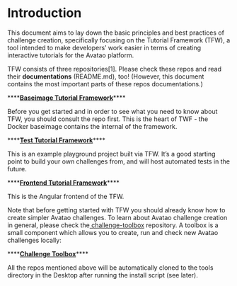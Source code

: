 # Introduction

This document aims to lay down the basic principles and best practices of challenge creation, specifically focusing on the Tutorial Framework \(TFW\), a tool intended to make developers’ work easier in terms of creating interactive tutorials for the Avatao platform.

TFW consists of three repositories\[1\]. Please check these repos and read their **documentations** \(README.md\), too! \(However, this document contains the most important parts of these repos documentations.\)

\*\*\*\*[**Baseimage Tutorial Framework**](https://github.com/avatao-content/baseimage-tutorial-framework)\*\*\*\*

Before you get started and in order to see what you need to know about TFW, you should consult the repo first. This is the heart of TWF - the Docker baseimage contains the internal of the framework.

\*\*\*\*[**Test Tutorial Framework**](https://github.com/avatao-content/test-tutorial-framework)\*\*\*\*

This is an example playground project built via TFW. It’s a good starting point to build your own challenges from, and will host automated tests in the future.

\*\*\*\*[**Frontend Tutorial Framework**](https://github.com/avatao-content/frontend-tutorial-framework)\*\*\*\*

This is the Angular frontend of the TFW.

Note that before getting started with TFW you should already know how to create simpler Avatao challenges. To learn about Avatao challenge creation in general, please check the[ challenge-toolbox](https://github.com/avatao-content/challenge-toolbox) repository. A toolbox is a small component which allows you to create, run and check new Avatao challenges locally:

\*\*\*\*[**Challenge Toolbox**](https://github.com/avatao-content/challenge-toolbox)\*\*\*\*

All the repos mentioned above will be automatically cloned to the tools directory in the Desktop after running the install script \(see later\).

